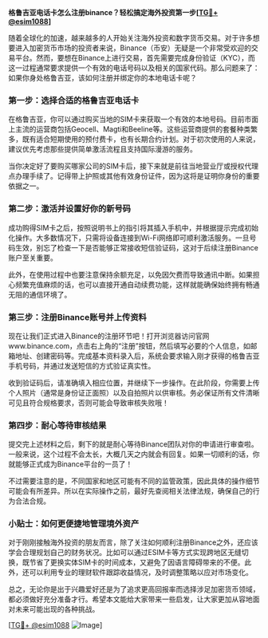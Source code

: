 **格鲁吉亚电话卡怎么注册binance？轻松搞定海外投资第一步[[TG💪+ @esim1088](https://t.me/s/esim1088)]**

随着全球化的加速，越来越多的人开始关注海外投资和数字货币交易。对于许多想要进入加密货币市场的投资者来说，Binance（币安）无疑是一个非常受欢迎的交易平台。然而，要想在Binance上进行交易，首先需要完成身份验证（KYC），而这一过程通常要求提供一个有效的电话号码以及相关的国家代码。那么问题来了：如果你身处格鲁吉亚，该如何注册并绑定你的本地电话卡呢？

### **第一步：选择合适的格鲁吉亚电话卡**
在格鲁吉亚，你可以通过购买当地的SIM卡来获取一个有效的本地号码。目前市面上主流的运营商包括Geocell、Magti和Beeline等。这些运营商提供的套餐种类繁多，既有适合短期使用的预付费卡，也有长期合约计划。对于初次使用的人来说，建议优先考虑那些提供简单激活流程且支持国际漫游的服务。

当你决定好了要购买哪家公司的SIM卡后，接下来就是前往当地营业厅或授权代理点办理手续了。记得带上护照或其他有效身份证件，因为这将是证明你身份的重要依据之一。

### **第二步：激活并设置好你的新号码**
成功购得SIM卡之后，按照说明书上的指引将其插入手机中，并根据提示完成初始化操作。大多数情况下，只需将设备连接到Wi-Fi网络即可顺利激活服务。一旦号码生效，别忘了检查一下是否能够正常接收短信验证码，这对于后续注册Binance账户至关重要。

此外，在使用过程中也要注意保持余额充足，以免因欠费而导致通讯中断。如果担心频繁充值麻烦的话，也可以直接开通自动续费功能，这样就能确保始终拥有畅通无阻的通信环境了。

### **第三步：注册Binance账号并上传资料**
现在让我们正式进入Binance的注册环节吧！打开浏览器访问官网www.binance.com，点击右上角的“注册”按钮，然后填写必要的个人信息，如邮箱地址、创建密码等。完成基本资料录入后，系统会要求输入刚才获得的格鲁吉亚手机号码，并通过发送短信的方式验证真实性。

收到验证码后，请准确填入相应位置，并继续下一步操作。在此阶段，你需要上传个人照片（通常是身份证正面照）以及自拍照片以供审核。务必保证所有文件清晰可见且符合规格要求，否则可能会导致审核失败哦！

### **第四步：耐心等待审核结果**
提交完上述材料之后，剩下的就是耐心等待Binance团队对你的申请进行审查啦。一般来说，这个过程不会太长，大概几天之内就会有回复。如果一切顺利的话，你就能够正式成为Binance平台的一员了！

不过需要注意的是，不同国家和地区可能有不同的监管政策，因此具体的操作细节可能会有所差异。所以在实际操作之前，最好先查阅相关法律法规，确保自己的行为合法合规。

### **小贴士：如何更便捷地管理境外资产**
对于刚刚接触海外投资的朋友而言，除了关注如何顺利注册Binance之外，还应该学会合理规划自己的财务状况。比如可以通过ESIM卡等方式实现跨地区无缝切换，既节省了更换实体SIM卡的时间成本，又避免了因语言障碍带来的不便。此外，还可以利用专业的理财软件跟踪收益情况，及时调整策略以应对市场变化。

总之，无论你是出于兴趣爱好还是为了追求更高回报率而选择涉足加密货币领域，都必须做好充分准备才行。希望本文能给大家带来一些启发，让大家更加从容地面对未来可能出现的各种挑战。

[[TG💪+ @esim1088](https://t.me/s/esim1088) ![Image](https://i.postimg.cc/4NQfJmqS/Snipaste-2025-05-13-00-14-12.png)]